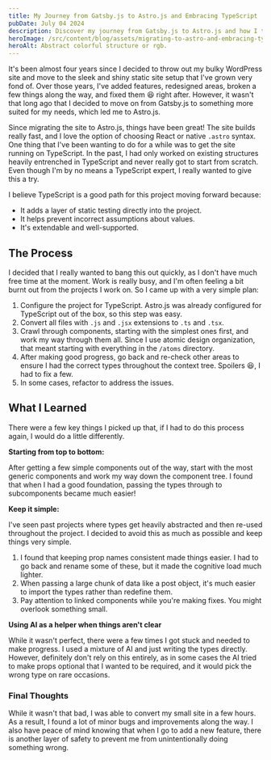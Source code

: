 ```yaml
---
title: My Journey from Gatsby.js to Astro.js and Embracing TypeScript
pubDate: July 04 2024
description: Discover my journey from Gatsby.js to Astro.js and how I transitioned my site to TypeScript. Learn about the benefits, process, and key lessons from this migration to enhance your static site development.
heroImage: /src/content/blog/assets/migrating-to-astro-and-embracing-typescript-960x480.webp
heroAlt: Abstract colorful structure or rgb.
---
```


It's been almost four years since I decided to throw out my bulky WordPress site and move to the sleek and shiny static site setup that I've grown very fond of. Over those years, I've added features, redesigned areas, broken a few things along the way, and fixed them 😆 right after. However, it wasn't that long ago that I decided to move on from Gatsby.js to something more suited for my needs, which led me to Astro.js.

Since migrating the site to Astro.js, things have been great! The site builds really fast, and I love the option of choosing React or native `.astro` syntax. One thing that I've been wanting to do for a while was to get the site running on TypeScript. In the past, I had only worked on existing structures heavily entrenched in TypeScript and never really got to start from scratch. Even though I'm by no means a TypeScript expert, I really wanted to give this a try.

I believe TypeScript is a good path for this project moving forward because:
- It adds a layer of static testing directly into the project.
- It helps prevent incorrect assumptions about values.
- It's extendable and well-supported.

## The Process

I decided that I really wanted to bang this out quickly, as I don't have much free time at the moment. Work is really busy, and I'm often feeling a bit burnt out from the projects I work on. So I came up with a very simple plan:

1. Configure the project for TypeScript. Astro.js was already configured for TypeScript out of the box, so this step was easy.
2. Convert all files with `.js` and `.jsx` extensions to `.ts` and `.tsx`.
3. Crawl through components, starting with the simplest ones first, and work my way through them all. Since I use atomic design organization, that meant starting with everything in the `/atoms` directory.
4. After making good progress, go back and re-check other areas to ensure I had the correct types throughout the context tree. Spoilers 😆, I had to fix a few.
5. In some cases, refactor to address the issues.

## What I Learned

There were a few key things I picked up that, if I had to do this process again, I would do a little differently.

**Starting from top to bottom:**

After getting a few simple components out of the way, start with the most generic components and work my way down the component tree. I found that when I had a good foundation, passing the types through to subcomponents became much easier!

**Keep it simple:**

I've seen past projects where types get heavily abstracted and then re-used throughout the project. I decided to avoid this as much as possible and keep things very simple.

1. I found that keeping prop names consistent made things easier. I had to go back and rename some of these, but it made the cognitive load much lighter.
2. When passing a large chunk of data like a post object, it's much easier to import the types rather than redefine them.
3. Pay attention to linked components while you're making fixes. You might overlook something small.

**Using AI as a helper when things aren't clear**

While it wasn't perfect, there were a few times I got stuck and needed to make progress. I used a mixture of AI and just writing the types directly. However, definitely don't rely on this entirely, as in some cases the AI tried to make props optional that I wanted to be required, and it would pick the wrong type on rare occasions.

### Final Thoughts

While it wasn't that bad, I was able to convert my small site in a few hours. As a result, I found a lot of minor bugs and improvements along the way. I also have peace of mind knowing that when I go to add a new feature, there is another layer of safety to prevent me from unintentionally doing something wrong.

